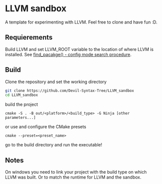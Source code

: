 # LLVM sandbox

A template for experimenting with LLVM. Feel free to clone and have fun :D.

## Requierements

Build LLVM and set LLVM_ROOT variable to the location of where LLVM is installed.
See [find_pacakge() -  config mode search procedure](https://cmake.org/cmake/help/latest/command/find_package.html#id9).

## Build

Clone the repository and set the working directory

```bash
git clone https://github.com/Devil-Syntax-Tree/LLVM_sandbox
cd LLVM_sandbox
```

build the project

```
cmake -S . -B out/<platform>/<build_type> -G Ninja [other parameters...] 
```

or use and configure the CMake presets

```
cmake --preset=<preset_name>
```

go to the build directory and run the executable!

## Notes

On windows you need to link your project with the build type on which LLVM was built.
Or to match the runtime for LLVM and the sandbox.
